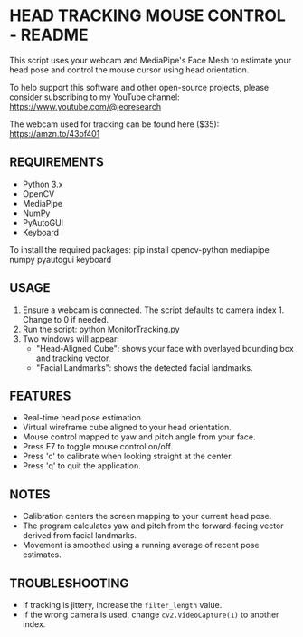 HEAD TRACKING MOUSE CONTROL - README
====================================

This script uses your webcam and MediaPipe's Face Mesh to estimate your head pose and control the mouse cursor using head orientation.

To help support this software and other open-source projects, please consider subscribing to my YouTube channel: https://www.youtube.com/@jeoresearch

The webcam used for tracking can be found here ($35): https://amzn.to/43of401

REQUIREMENTS
------------
- Python 3.x
- OpenCV
- MediaPipe
- NumPy
- PyAutoGUI
- Keyboard

To install the required packages:
    pip install opencv-python mediapipe numpy pyautogui keyboard

USAGE
-----
1. Ensure a webcam is connected. The script defaults to camera index 1. Change to 0 if needed.
2. Run the script:
    python MonitorTracking.py
3. Two windows will appear:
    - "Head-Aligned Cube": shows your face with overlayed bounding box and tracking vector.
    - "Facial Landmarks": shows the detected facial landmarks.

FEATURES
--------
- Real-time head pose estimation.
- Virtual wireframe cube aligned to your head orientation.
- Mouse control mapped to yaw and pitch angle from your face.
- Press F7 to toggle mouse control on/off.
- Press 'c' to calibrate when looking straight at the center.
- Press 'q' to quit the application.

NOTES
-----
- Calibration centers the screen mapping to your current head pose.
- The program calculates yaw and pitch from the forward-facing vector derived from facial landmarks.
- Movement is smoothed using a running average of recent pose estimates.

TROUBLESHOOTING
---------------
- If tracking is jittery, increase the `filter_length` value.
- If the wrong camera is used, change `cv2.VideoCapture(1)` to another index.
